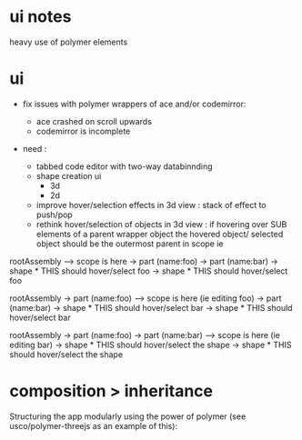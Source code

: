 
ui notes
========

heavy use of polymer elements 

ui
=======================
- fix issues with polymer wrappers of ace and/or codemirror:
  - ace crashed on scroll upwards
  - codemirror is incomplete


- need :
  * tabbed code editor with two-way databinnding
  * shape creation ui
    * 3d
    * 2d
  * improve hover/selection effects in 3d view : stack of effect to push/pop
  * rethink hover/selection of objects in 3d view : if hovering over SUB elements of a parent wrapper
object the hovered object/ selected object should be the outermost parent in scope ie
 
rootAssembly --> scope is here
  -> part (name:foo) 
    -> part (name:bar)
           -> shape * THIS should hover/select foo
           -> shape * THIS should hover/select foo

rootAssembly 
  -> part (name:foo) --> scope is here (ie editing foo)
    -> part (name:bar)
           -> shape * THIS should hover/select bar
           -> shape * THIS should hover/select bar

rootAssembly
  -> part (name:foo) 
    -> part (name:bar) --> scope is here (ie editing bar)
           -> shape * THIS should hover/select the shape
           -> shape * THIS should hover/select the shape

composition > inheritance
=========================

Structuring the app modularly using the power of polymer (see usco/polymer-threejs as an example of this):
  <usco-app>
    <usco-kernel>
      <stores>
        <usco-xhrstore></usco-xhrstore>
        <usco-localstore> </usco-localstore>
        <usco-hddstore> </usco-hddstore>
        <usco-dropboxstore> </usco-dropboxstore>
      </stores>
      <parsers>
        <usco-stl-parser></usco-stl-parser>
        <usco-amf-parser></usco-amf-parser>
        <usco-ctm-parser></usco-ctm-parser>
        <usco-obj-parser></usco-obj-parser>
        <usco-ply-parser></usco-ply-parser>
      </parsers>
      <writers>
        <usco-bom-writer></usco-bom-writer>
        <usco-stl-writer></usco-stl-writer>
        <usco-amf-writer></usco-amf-writer>  
      </writers>
      <usco-asset-manager> </usco-asset-manager>
    </usco-kernel> 
  </usco-app>
